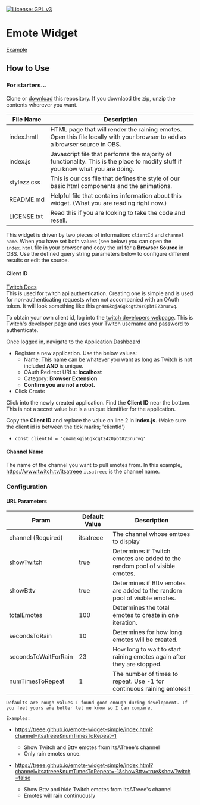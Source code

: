 [![License: GPL v3](https://img.shields.io/badge/License-GPLv3-blue.svg)](https://www.gnu.org/licenses/gpl-3.0)
# Emote Widget

[Example](https://treee.github.io/emote-widget-simple/?showBttv=false&numTimesToRepeat=1)

## How to Use

### For starters...

Clone or [download](https://github.com/Treee/emote-widget-simple/archive/master.zip) this repository. If you downlaod the zip, unzip the contents wherever you want.

File Name | Description
--- | ---
index.hmtl  | HTML page that will render the raining emotes. Open this file locally with your browser to add as a browser source in OBS.
index.js  |  Javascript file that performs the majority of functionality. This is the place to modify stuff if you know what you are doing.
stylezz.css  | This is our css file that defines the style of our basic html components and the animations.
README.md  | Helpful file that contains information about this widget. (What you are reading right now.)
LICENSE.txt  | Read this if you are looking to take the code and resell.

This widget is driven by two pieces of information: `clientId` and `channel name`. When you have set both values (see below) you can open the `index.html` file in your browser and copy the url for a **Browser Source** in OBS. Use the defined query string parameters below to configure different results or edit the source.

#### Client ID
[Twitch Docs](https://dev.twitch.tv/docs/v5#getting-a-client-id)  
This is used for twitch api authentication. Creating one is simple and is used for non-authenticating requests when not accompanied with an OAuth token. It will look something like this `gn4m6kqja6gkcgt24z0pbt823rurvq`.

To obtain your own client id, log into the [twitch developers webpage](https://dev.twitch.tv/login). This is Twitch's developer page and uses your Twitch username and password to authenticate.

Once logged in, navigate to the [Application Dashboard](https://dev.twitch.tv/console/apps)

- Register a new application. Use the below values:
    - Name: This name can be whatever you want as long as Twitch is not included **AND** is unique.
    - OAuth Redirect URLs: **localhost**
    - Category: **Browser Extension**
    - **Confirm you are not a robot.**
- Click Create

Click into the newly created application. Find the **Client ID** near the bottom. This is not a secret value but is a unique identifier for the application.

Copy the **Client ID** and replace the value on line 2 in **index.js**. (Make sure the client id is between the tick marks; 'clientId')
- `const clientId = 'gn4m6kqja6gkcgt24z0pbt823rurvq'`

#### Channel Name

The name of the channel you want to pull emotes from. In this example, https://www.twitch.tv/itsatreee `itsatreee` is the channel name.

### Configuration

#### URL Parameters

Param | Default Value | Description
--- | --- | ---
channel (Required) | itsatreee | The channel whose emtoes to display
showTwitch | true | Determines if Twitch emotes are added to the random pool of visible emotes.
showBttv | true | Determines if Bttv emotes are added to the random pool of visible emotes.
totalEmotes | 100 | Determines the total emotes to create in one iteration.
secondsToRain | 10 | Determines for how long emotes will be created.
secondsToWaitForRain | 23 | How long to wait to start raining emotes again after they are stopped.
numTimesToRepeat | 1 | The number of times to repeat. Use -1 for continuous raining emotes!!  

`Defaults are rough values I found good enough during development. If you feel yours are better let me know so I can compare.`

`Examples:`
- https://treee.github.io/emote-widget-simple/index.html?channel=itsatreee&numTimesToRepeat=1
  - Show Twitch and Bttv emotes from ItsATreee's channel
  - Only rain emotes once.

- https://treee.github.io/emote-widget-simple/index.html?channel=itsatreee&numTimesToRepeat=-1&showBttv=true&showTwitch=false
  - Show Bttv and hide Twitch emotes from ItsATreee's channel
  - Emotes will rain continuously

